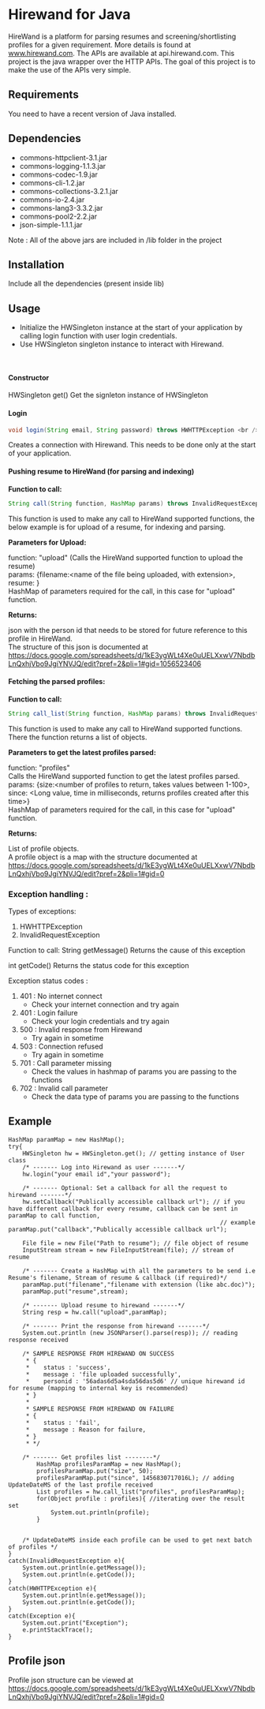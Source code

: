# Hirewand for Java
HireWand is a platform for parsing resumes and screening/shortlisting profiles for a given requirement. More details is found at www.hirewand.com. The APIs are available at api.hirewand.com. This project is the java wrapper over the HTTP APIs. The goal of this project is to make the use of the APIs very simple.

## Requirements
You need to have a recent version of Java installed. 

## Dependencies
- commons-httpclient-3.1.jar
- commons-logging-1.1.3.jar
- commons-codec-1.9.jar
- commons-cli-1.2.jar
- commons-collections-3.2.1.jar
- commons-io-2.4.jar
- commons-lang3-3.3.2.jar
- commons-pool2-2.2.jar
- json-simple-1.1.1.jar

Note : All of the above jars are included in /lib folder in the project

## Installation
Include all the dependencies (present inside lib)

## Usage
- Initialize the HWSingleton instance at the start of your application by calling login function with user login credentials.
- Use HWSingleton singleton instance to interact with Hirewand. 
<br />

#### Constructor <br />
HWSingleton get()
Get the signleton instance of HWSingleton   

#### Login <br />
```java 
void login(String email, String password) throws HWHTTPException <br />
```
Creates a connection with Hirewand. This needs to be done only at the start of your application.<br/>

#### Pushing resume to HireWand (for parsing and indexing)<br />

__Function to call:__<br />

```java 
String call(String function, HashMap params) throws InvalidRequestException, HWHTTPException<br/></sub>
```

This function is used to make any call to HireWand supported functions, the below example is for upload of a resume, for indexing and parsing.<br />

__Parameters for Upload:__<br />

function: "upload"  (Calls the HireWand supported function to upload the resume)<br />
params: {filename:<name of the file being uploaded, with extension>, resume: <binary stream of the resume>}<br />
HashMap of parameters required for the call, in this case for "upload" function.<br />

__Returns:__<br /> 

json with the person id that needs to be stored for future reference to this profile in HireWand.<br />
The structure of this json is documented at https://docs.google.com/spreadsheets/d/1kE3ygWLt4Xe0uUELXxwV7NbdbLnQxhjVbo9JgiYNVJQ/edit?pref=2&pli=1#gid=1056523406<br />

#### Fetching the parsed profiles: <br />

__Function to call:__<br />

```java 
String call_list(String function, HashMap params) throws InvalidRequestException, HWHTTPException;
```

This function is used to make any call to HireWand supported functions. There the function returns a list of objects.<br />

__Parameters to get the latest profiles parsed:__<br />

function: "profiles"<br />
Calls the HireWand supported function to get the latest profiles parsed.<br />
params: {size:<number of profiles to return, takes values between 1-100>, since: <Long value, time in milliseconds, returns profiles created after this time>}<br />
HashMap of parameters required for the call, in this case for "upload" function.<br />

__Returns:__<br /> 

List of profile objects. <br />
A profile object is a map with the structure documented at https://docs.google.com/spreadsheets/d/1kE3ygWLt4Xe0uUELXxwV7NbdbLnQxhjVbo9JgiYNVJQ/edit?pref=2&pli=1#gid=0<br />

### Exception handling : 

Types of exceptions:
1. HWHTTPException
2. InvalidRequestException

Function to call:
String getMessage()
   Returns the cause of this exception<br />

int getCode()
   Returns the status code for this exception

Exception status codes :	
1. 401 : No internet connect
   - Check your internet connection and try again
2. 401 : Login failure
   - Check your login credentials and try again
3. 500 : Invalid response from Hirewand
   - Try again in sometime
4. 503 : Connection refused
   - Try again in sometime
5. 701 : Call parameter missing
   - Check the values in hashmap of params you are passing to the functions
6. 702 : Invalid call parameter
   - Check the data type of params you are passing to the functions

## Example

```
HashMap paramMap = new HashMap();
try{
	HWSingleton hw = HWSingleton.get(); // getting instance of User class
	/* ------- Log into Hirewand as user -------*/
	hw.login("your email id","your password");

	/* ------- Optional: Set a callback for all the request to hirewand -------*/
	hw.setCallback("Publically accessible callback url"); // if you have different callback for every resume, callback can be sent in paramMap to call function,
															// example paramMap.put("callback","Publically accessible callback url");

	File file = new File("Path to resume"); // file object of resume
	InputStream stream = new FileInputStream(file); // stream of resume

	/* ------- Create a HashMap with all the parameters to be send i.e Resume's filename, Stream of resume & callback (if required)*/
	paramMap.put("filename","filename with extension (like abc.doc)");
	paramMap.put("resume",stream);

	/* ------- Upload resume to hirewand -------*/
	String resp = hw.call("upload",paramMap);

	/* ------- Print the response from hirewand -------*/
	System.out.println (new JSONParser().parse(resp)); // reading response received

	/* SAMPLE RESPONSE FROM HIREWAND ON SUCCESS
	 * {
	 *    status : 'success',
	 *    message : 'file uploaded successfully',
	 *    personid : '56adas6d5a4sda56das5d6' // unique hirewand id for resume (mapping to internal key is recommended)
	 * }		 
	 * 
	 * SAMPLE RESPONSE FROM HIREWAND ON FAILURE
	 * {
	 *    status : 'fail',
	 *    message : Reason for failure,
	 * }	
	 * */

	/* ------- Get profiles list --------*/
		HashMap profilesParamMap = new HashMap();
		profilesParamMap.put("size", 50);
		profilesParamMap.put("since", 1456830717016L); // adding UpdateDateMS of the last profile received
		List profiles = hw.call_list("profiles", profilesParamMap);
		for(Object profile : profiles){ //iterating over the result set
			System.out.println(profile);
		}


	/* UpdateDateMS inside each profile can be used to get next batch of profiles */
}
catch(InvalidRequestException e){
	System.out.println(e.getMessage());
	System.out.println(e.getCode());
}
catch(HWHTTPException e){
	System.out.println(e.getMessage());
	System.out.println(e.getCode());
}
catch(Exception e){
	System.out.print("Exception");
	e.printStackTrace();
}
```

## Profile json
Profile json structure can be viewed at https://docs.google.com/spreadsheets/d/1kE3ygWLt4Xe0uUELXxwV7NbdbLnQxhjVbo9JgiYNVJQ/edit?pref=2&pli=1#gid=0



